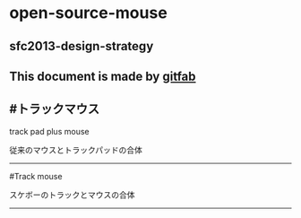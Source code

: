 # open-source-mouse
## sfc2013-design-strategy   
This document is made by [gitfab](http://gitfab.org)
---
#トラックマウス
---
track pad plus mouse

従来のマウスとトラックパッドの合体

---
#Track mouse

スケボーのトラックとマウスの合体

---
